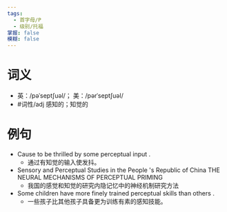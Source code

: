 ```yaml
---
tags:
  - 首字母/P
  - 级别/托福
掌握: false
模糊: false
---
```

# 词义
- 英：/pəˈseptʃuəl/； 美：/pərˈseptʃuəl/
- #词性/adj  感知的；知觉的
# 例句
- Cause to be thrilled by some perceptual input .
	- 通过有知觉的输入使发抖。
- Sensory and Perceptual Studies in the People 's Republic of China THE NEURAL MECHANISMS OF PERCEPTUAL PRIMING
	- 我国的感觉和知觉的研究内隐记忆中的神经机制研究方法
- Some children have more finely trained perceptual skills than others .
	- 一些孩子比其他孩子具备更为训练有素的感知技能。
